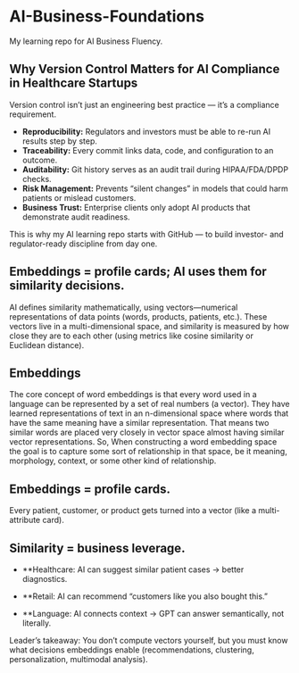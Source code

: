 # AI-Business-Foundations
My learning repo for AI Business Fluency.
## Why Version Control Matters for AI Compliance in Healthcare Startups

Version control isn’t just an engineering best practice — it’s a compliance requirement.

- **Reproducibility:** Regulators and investors must be able to re-run AI results step by step.  
- **Traceability:** Every commit links data, code, and configuration to an outcome.  
- **Auditability:** Git history serves as an audit trail during HIPAA/FDA/DPDP checks.  
- **Risk Management:** Prevents “silent changes” in models that could harm patients or mislead customers.  
- **Business Trust:** Enterprise clients only adopt AI products that demonstrate audit readiness.  

This is why my AI learning repo starts with GitHub — to build investor- and regulator-ready discipline from day one. 

## Embeddings = profile cards; AI uses them for similarity decisions.
AI defines similarity mathematically, using vectors—numerical representations of data points (words, products, patients, etc.). These vectors live in a multi-dimensional space, and similarity is measured by how close they are to each other (using metrics like cosine similarity or Euclidean distance).

## Embeddings
The core concept of word embeddings is that every word used in a language can be represented by a set of real numbers (a vector). They have learned representations of text in an n-dimensional space where words that have the same meaning have a similar representation. That means two similar words are placed very closely in vector space almost having similar vector representations. So, When constructing a word embedding space the goal is to capture some sort of relationship in that space, be it meaning, morphology, context, or some other kind of relationship.

## Embeddings = profile cards.
Every patient, customer, or product gets turned into a vector (like a multi-attribute card).

## Similarity = business leverage.

- **Healthcare: AI can suggest similar patient cases → better diagnostics.

- **Retail: AI can recommend “customers like you also bought this.”

- **Language: AI connects context → GPT can answer semantically, not literally.

Leader’s takeaway: You don’t compute vectors yourself, but you must know what decisions embeddings enable (recommendations, clustering, personalization, multimodal analysis).

